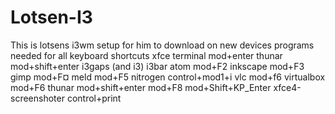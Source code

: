 # Lotsen-I3
This is lotsens i3wm setup for him to download on new devices
programs needed for all keyboard shortcuts
xfce terminal mod+enter
thunar mod+shift+enter
i3gaps (and i3)
i3bar
atom mod+F2
inkscape mod+F3
gimp mod+F¤
meld mod+F5
nitrogen control+mod1+i 
vlc mod+f6
virtualbox mod+F6
thunar mod+shift+enter mod+F8 mod+Shift+KP_Enter
xfce4-screenshoter control+print
